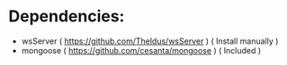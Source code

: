 # Dependencies:
- wsServer ( https://github.com/Theldus/wsServer ) ( Install manually )
- mongoose ( https://github.com/cesanta/mongoose ) ( Included )

